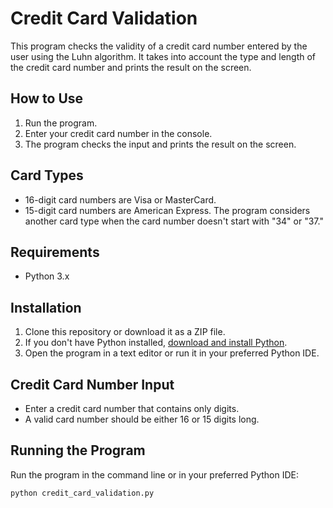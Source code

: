 # Credit Card Validation

This program checks the validity of a credit card number entered by the user using the Luhn algorithm. It takes into account the type and length of the credit card number and prints the result on the screen.

## How to Use

1. Run the program.
2. Enter your credit card number in the console.
3. The program checks the input and prints the result on the screen.

## Card Types

- 16-digit card numbers are Visa or MasterCard.
- 15-digit card numbers are American Express. The program considers another card type when the card number doesn't start with "34" or "37."

## Requirements

- Python 3.x

## Installation

1. Clone this repository or download it as a ZIP file.
2. If you don't have Python installed, [download and install Python](https://www.python.org/downloads/).
3. Open the program in a text editor or run it in your preferred Python IDE.

## Credit Card Number Input

- Enter a credit card number that contains only digits.
- A valid card number should be either 16 or 15 digits long.

## Running the Program

Run the program in the command line or in your preferred Python IDE:

```bash
python credit_card_validation.py
